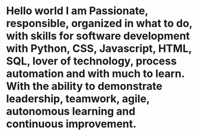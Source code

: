 # Hello world I am Passionate, responsible, organized in what to do, with skills for software development with Python, CSS, Javascript, HTML, SQL, lover of technology, process automation and with much to learn. With the ability to demonstrate leadership, teamwork, agile, autonomous learning and continuous improvement.

